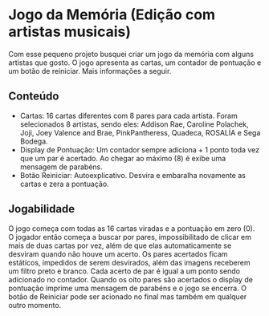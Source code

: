 # Jogo da Memória (Edição com artistas musicais)

Com esse pequeno projeto busquei criar um jogo da memória com alguns artistas que gosto. O jogo apresenta as cartas, um contador de pontuação e um botão de reiniciar. Mais informações a seguir.

## Conteúdo 

- Cartas: 16 cartas diferentes com 8 pares para cada artista. Foram selecionados 8 artistas, sendo eles: Addison Rae, Caroline Polachek, Joji, Joey Valence and Brae, PinkPantheress, Quadeca, ROSALÍA e Sega Bodega.
- Display de Pontuação: Um contador sempre adiciona + 1 ponto toda vez que um par é acertado. Ao chegar ao máximo (8) é exibe uma mensagem de parabéns.
- Botão Reiniciar: Autoexplicativo. Desvira e embaralha novamente as cartas e zera a pontuação.

 ## Jogabilidade

O jogo começa com todas as 16 cartas viradas e a pontuação em zero (0). O jogador então começa a buscar por pares, impossibilitado de clicar em mais de duas cartas por vez, além de que elas automaticamente se desviram quando não houve um acerto. Os pares acertados ficam estáticos, impedidos de serem desvirados, além das imagens receberem um filtro preto e branco. Cada acerto de par é igual a um ponto sendo adicionado no contador. Quando os oito pares são acertados o display de pontuação imprime uma mensagem de parabéns e o jogo se encerra. O botão de Reiniciar pode ser acionado no final mas também em qualquer outro momento. 
